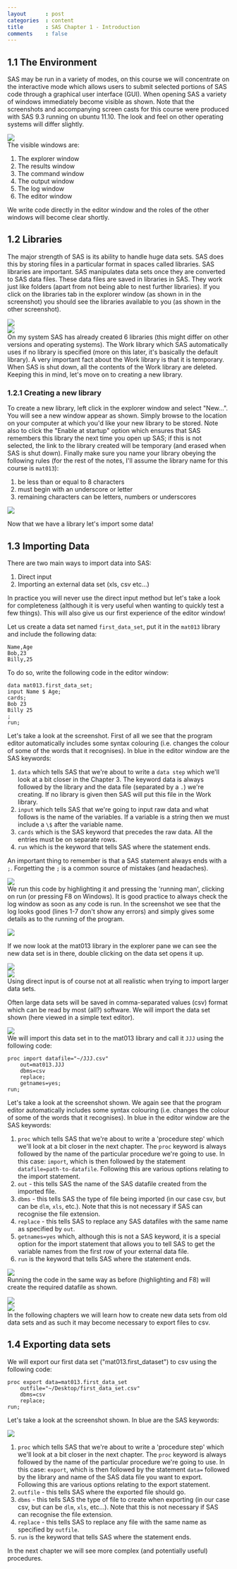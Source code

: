```yaml
---
layout      : post
categories  : content
title       : SAS Chapter 1 - Introduction
comments    : false
---
```


<h2 id="the-environment"><span class="header-section-number">1.1</span> The Environment</h2>
<p>SAS may be run in a variety of modes, on this course we will concentrate on the interactive mode which allows users to submit selected portions of SAS code through a graphical user interface (GUI). When opening SAS a variety of windows immediately become visible as shown. Note that the screenshots and accompanying screen casts for this course were produced with SAS 9.3 running on ubuntu 11.10. The look and feel on other operating systems will differ slightly.</p>
<p><img src="http://drvinceknight.github.io/MAT013/Course_Notes/SAS_Notes/images/image21.png" /><br /> The visible windows are:</p>
<ol style="list-style-type: decimal">
<li>The explorer window</li>
<li>The results window</li>
<li>The command window</li>
<li>The output window</li>
<li>The log window</li>
<li>The editor window</li>
</ol>
<p>We write code directly in the editor window and the roles of the other windows will become clear shortly.</p>
<h2 id="libraries"><span class="header-section-number">1.2</span> Libraries</h2>
<p>The major strength of SAS is its ability to handle huge data sets. SAS does this by storing files in a particular format in spaces called libraries. SAS libraries are important. SAS manipulates data sets once they are converted to SAS data files. These data files are saved in libraries in SAS. They work just like folders (apart from not being able to nest further libraries). If you click on the libraries tab in the explorer window (as shown in in the screenshot) you should see the libraries available to you (as shown in the other screenshot).</p>
<p><img src="http://drvinceknight.github.io/MAT013/Course_Notes/SAS_Notes/images/image58.png" /><br /> <img src="http://drvinceknight.github.io/MAT013/Course_Notes/SAS_Notes/images/image32.png" /><br /> On my system SAS has already created 6 libraries (this might differ on other versions and operating systems). The Work library which SAS automatically uses if no library is specified (more on this later, it's basically the default library). A very important fact about the Work library is that it is temporary. When SAS is shut down, all the contents of the Work library are deleted. Keeping this in mind, let's move on to creating a new library.</p>
<h3 id="creating-a-new-library"><span class="header-section-number">1.2.1</span> Creating a new library</h3>
<p>To create a new library, left click in the explorer window and select &quot;New...&quot;. You will see a new window appear as shown. Simply browse to the location on your computer at which you'd like your new library to be stored. Note also to click the &quot;Enable at startup&quot; option which ensures that SAS remembers this library the next time you open up SAS; if this is not selected, the link to the library created will be temporary (and erased when SAS is shut down). Finally make sure you name your library obeying the following rules (for the rest of the notes, I'll assume the library name for this course is <code>mat013</code>):</p>
<ol style="list-style-type: decimal">
<li>be less than or equal to 8 characters</li>
<li>must begin with an underscore or letter</li>
<li>remaining characters can be letters, numbers or underscores</li>
</ol>
<div class="figure">
<img src="http://drvinceknight.github.io/MAT013/Course_Notes/SAS_Notes/images/image57.png" /><p class="caption"></p>
</div>
<p>Now that we have a library let's import some data!</p>
<h2 id="importing-data"><span class="header-section-number">1.3</span> Importing Data</h2>
<p>There are two main ways to import data into SAS:</p>
<ol style="list-style-type: decimal">
<li>Direct input</li>
<li>Importing an external data set (xls, csv etc...)</li>
</ol>
<p>In practice you will never use the direct input method but let's take a look for completeness (although it is very useful when wanting to quickly test a few things). This will also give us our first experience of the editor window!</p>
<p>Let us create a data set named <code>first_data_set</code>, put it in the <code>mat013</code> library and include the following data:</p>
<pre><code>Name,Age
Bob,23
Billy,25</code></pre>
<p>To do so, write the following code in the editor window:</p>
<pre><code>data mat013.first_data_set;
input Name $ Age;
cards;
Bob 23
Billy 25
;
run;</code></pre>
<p>Let's take a look at the screenshot. First of all we see that the program editor automatically includes some syntax colouring (i.e. changes the colour of some of the words that it recognises). In blue in the editor window are the SAS keywords:</p>
<ol style="list-style-type: decimal">
<li><code>data</code> which tells SAS that we're about to write a <code>data step</code> which we'll look at a bit closer in the Chapter 3. The keyword data is always followed by the library and the data file (separated by a <code>.</code>) we're creating. If no library is given then SAS will put this file in the Work library.</li>
<li><code>input</code> which tells SAS that we're going to input raw data and what follows is the name of the variables. If a variable is a string then we must include a <code>\$</code> after the variable name.</li>
<li><code>cards</code> which is the SAS keyword that precedes the raw data. All the entries must be on separate rows.</li>
<li><code>run</code> which is the keyword that tells SAS where the statement ends.</li>
</ol>
<p>An important thing to remember is that a SAS statement always ends with a <code>;</code>. Forgetting the <code>;</code> is a common source of mistakes (and headaches).</p>
<p><img src="http://drvinceknight.github.io/MAT013/Course_Notes/SAS_Notes/images/image60.png" /><br /> We run this code by highlighting it and pressing the 'running man', clicking on run (or pressing F8 on Windows). It is good practice to always check the log window as soon as any code is run. In the screenshot we see that the log looks good (lines 1-7 don't show any errors) and simply gives some details as to the running of the program.</p>
<p><img src="http://drvinceknight.github.io/MAT013/Course_Notes/SAS_Notes/images/image35.png" /><br /></p>
<p>If we now look at the mat013 library in the explorer pane we can see the new data set is in there, double clicking on the data set opens it up.</p>
<p><img src="http://drvinceknight.github.io/MAT013/Course_Notes/SAS_Notes/images/image26.png" /><br /> <img src="http://drvinceknight.github.io/MAT013/Course_Notes/SAS_Notes/images/image42.png" /><br /> Using direct input is of course not at all realistic when trying to import larger data sets.</p>
<p>Often large data sets will be saved in comma-separated values (csv) format which can be read by most (all?) software. We will import the data set shown (here viewed in a simple text editor).</p>
<p><img src="http://drvinceknight.github.io/MAT013/Course_Notes/SAS_Notes/images/image13.png" /><br /> We will import this data set in to the mat013 library and call it <code>JJJ</code> using the following code:</p>
<pre><code>proc import datafile=&quot;~/JJJ.csv&quot;
    out=mat013.JJJ
    dbms=csv
    replace;
    getnames=yes;
run;</code></pre>
<p>Let's take a look at the screenshot shown. We again see that the program editor automatically includes some syntax colouring (i.e. changes the colour of some of the words that it recognises). In blue in the editor window are the SAS keywords:</p>
<ol style="list-style-type: decimal">
<li><code>proc</code> which tells SAS that we're about to write a 'procedure step' which we'll look at a bit closer in the next chapter. The <code>proc</code> keyword is always followed by the name of the particular procedure we're going to use. In this case: <code>import</code>, which is then followed by the statement <code>datafile=path-to-datafile</code>. Following this are various options relating to the import statement.</li>
<li><code>out</code> - this tells SAS the name of the SAS datafile created from the imported file.</li>
<li><code>dbms</code> - this tells SAS the type of file being imported (in our case csv, but can be <code>dlm</code>, <code>xls</code>, etc.). Note that this is not necessary if SAS can recognise the file extension.</li>
<li><code>replace</code> - this tells SAS to replace any SAS datafiles with the same name as specified by <code>out</code>.</li>
<li><code>getnames=yes</code> which, although this is not a SAS keyword, it is a special option for the import statement that allows you to tell SAS to get the variable names from the first row of your external data file.</li>
<li><code>run</code> is the keyword that tells SAS where the statement ends.</li>
</ol>
<p><img src="http://drvinceknight.github.io/MAT013/Course_Notes/SAS_Notes/images/image62.png" /><br /> Running the code in the same way as before (highlighting and F8) will create the required datafile as shown.</p>
<p><img src="http://drvinceknight.github.io/MAT013/Course_Notes/SAS_Notes/images/image05.png" /><br /> <img src="http://drvinceknight.github.io/MAT013/Course_Notes/SAS_Notes/images/image31.png" /><br /> In the following chapters we will learn how to create new data sets from old data sets and as such it may become necessary to export files to csv.</p>
<h2 id="exporting-data-sets"><span class="header-section-number">1.4</span> Exporting data sets</h2>
<p>We will export our first data set (&quot;mat013.first_dataset&quot;) to csv using the following code:</p>
<pre><code>proc export data=mat013.first_data_set
    outfile=&quot;~/Desktop/first_data_set.csv&quot;
    dbms=csv
    replace;
run;</code></pre>
<p>Let's take a look at the screenshot shown. In blue are the SAS keywords:</p>
<p><img src="http://drvinceknight.github.io/MAT013/Course_Notes/SAS_Notes/images/image56.png" /><br /></p>
<ol style="list-style-type: decimal">
<li><code>proc</code> which tells SAS that we're about to write a 'procedure step' which we'll look at a bit closer in the next chapter. The <code>proc</code> keyword is always followed by the name of the particular procedure we're going to use. In this case: <code>export</code>, which is then followed by the statement <code>data=</code> followed by the library and name of the SAS data file you want to export. Following this are various options relating to the export statement.</li>
<li><code>outfile</code> - this tells SAS where the exported file should go.</li>
<li><code>dbms</code> - this tells SAS the type of file to create when exporting (in our case csv, but can be <code>dlm</code>, <code>xls</code>, etc...). Note that this is not necessary if SAS can recognise the file extension.</li>
<li><code>replace</code> - this tells SAS to replace any file with the same name as specified by <code>outfile</code>.</li>
<li><code>run</code> is the keyword that tells SAS where the statement ends.</li>
</ol>
<p>In the next chapter we will see more complex (and potentially useful) procedures.</p>
